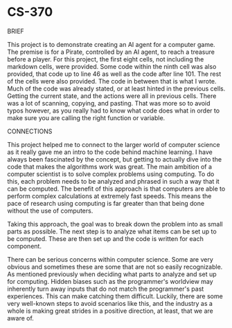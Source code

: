 # CS-370

BRIEF

This project is to demonstrate creating an AI agent for a computer game. The premise is for a Pirate, controlled by an AI agent, to reach a treasure before a player. For this project, the first eight cells, not including the markdown cells, were provided. Some code within the ninth cell was also provided, that code up to line 46 as well as the code after line 101. The rest of the cells were also provided. The code in between that is what I wrote. Much of the code was already stated, or at least hinted in the previous cells. Getting the current state, and the actions were all in previous cells. There was a lot of scanning, copying, and pasting. That was more so to avoid typos however, as you really had to know what code does what in order to make sure you are calling the right function or variable.

CONNECTIONS

This project helped me to connect to the larger world of computer science as it really gave me an intro to the code behind machine learning. I have always been fascinated by the concept, but getting to actually dive into the code that makes the algorithms work was great. The main ambition of a computer scientist is to solve complex problems using computing. To do this, each problem needs to be analyzed and phrased in such a way that it can be computed. The benefit of this approach is that computers are able to perform complex calculations at extremely fast speeds. This means the pace of research using computing is far greater than that being done without the use of computers.

Taking this approach, the goal was to break down the problem into as small parts as possible. The next step is to analyze what items can be set up to be computed. These are then set up and the code is written for each component.

There can be serious concerns within computer science. Some are very obvious and sometimes these are some that are not so easily recognizable. As mentioned previously when deciding what parts to analyze and set up for computing. Hidden biases such as the programmer's worldview may inherently turn away inputs that do not match the programmer's past experiences. This can make catching them difficult. Luckily, there are some very well-known steps to avoid scenarios like this, and the industry as a whole is making great strides in a positive direction, at least, that we are aware of.
